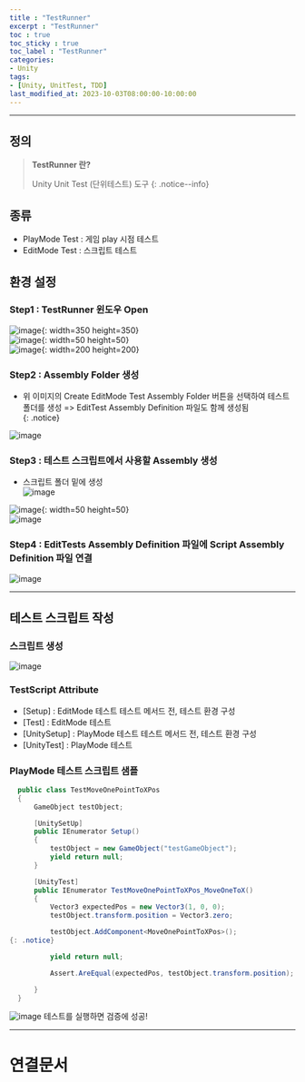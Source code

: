 ```yaml
---
title : "TestRunner"
excerpt : "TestRunner"
toc : true
toc_sticky : true
toc_label : "TestRunner"
categories:
- Unity
tags:
- [Unity, UnitTest, TDD]
last_modified_at: 2023-10-03T08:00:00-10:00:00
---
```

  
---
  
## 정의
> **TestRunner 란?**  
>
> Unity Unit Test (단위테스트) 도구 
{: .notice--info}  
  
## 종류
- PlayMode Test : 게임 play 시점 테스트
- EditMode Test : 스크립트 테스트
  
## 환경 설정
  
### Step1 : TestRunner 윈도우 Open  
  
![image](../../assets/images/TestRunnerMenu.png){: width=350 height=350}  
![image](../../assets/images/Arrow.png){: width=50 height=50}  
![image](../../assets/images/TestRunnerWindow.png){: width=200 height=200}
  
### Step2 : Assembly Folder 생성
- 위 이미지의 Create EditMode Test Assembly Folder 버튼을 선택하여 테스트 폴더를 생성 => EditTest Assembly Definition 파일도 함께 생성됨   
{: .notice}  
  
![image](../../assets/images/TestFolder%201.png)
  
### Step3 : 테스트 스크립트에서 사용할 Assembly 생성
- 스크립트 폴더 밑에 생성  
  ![image](CreateAssemblyDefinition.png)
  
![image](../../assets/images/Arrow.png){: width=50 height=50}   
![image](../../assets/images/ScriptAssemblyDefinition.png) 
  
### Step4 : EditTests Assembly Definition 파일에 Script Assembly Definition 파일 연결
    
![image](../../assets/images/AssemblyDefinitionInspector.png)

---  
  
## 테스트 스크립트 작성
  
### 스크립트 생성
  
![image](../../assets/images/TestRunnerScriptMenu.png)
  
### TestScript Attribute
- [Setup] : EditMode 테스트 테스트 메서드 전, 테스트 환경 구성
- [Test] : EditMode 테스트
- [UnitySetup] : PlayMode 테스트 테스트 메서드 전, 테스트 환경 구성
- [UnityTest] : PlayMode 테스트
  
### PlayMode 테스트 스크립트 샘플
  
```c#
  public class TestMoveOnePointToXPos
  {
	  GameObject testObject;

	  [UnitySetUp]
	  public IEnumerator Setup()
	  {
		  testObject = new GameObject("testGameObject");
		  yield return null;
	  }

	  [UnityTest]
	  public IEnumerator TestMoveOnePointToXPos_MoveOneToX()
	  {
		  Vector3 expectedPos = new Vector3(1, 0, 0);
		  testObject.transform.position = Vector3.zero;

		  testObject.AddComponent<MoveOnePointToXPos>(); 
{: .notice}  

		  yield return null;

		  Assert.AreEqual(expectedPos, testObject.transform.position);

	  }
  }  
```
  
![image](../../assets/images/TestRunnerWindowRun.png)
테스트를 실행하면 검증에 성공!

---
  
# 연결문서
  
